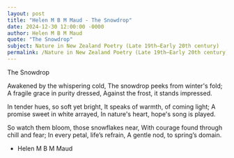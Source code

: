 ```yaml
---
layout: post
title: "Helen M B M Maud - The Snowdrop"
date: 2024-12-30 12:00:00 -0000
author: Helen M B M Maud
quote: "The Snowdrop"
subject: Nature in New Zealand Poetry (Late 19th–Early 20th century)
permalink: /Nature in New Zealand Poetry (Late 19th–Early 20th century)/Helen M B M Maud/Helen M B M Maud - The Snowdrop
---
```


The Snowdrop

Awakened by the whispering cold,
The snowdrop peeks from winter's fold;
A fragile grace in purity dressed,
Against the frost, it stands impressed.

In tender hues, so soft yet bright,
It speaks of warmth, of coming light;
A promise sweet in white arrayed,
In nature's heart, hope's song is played.

So watch them bloom, those snowflakes near,
With courage found through chill and fear;
In every petal, life’s refrain,
A gentle nod, to spring’s domain.

- Helen M B M Maud
